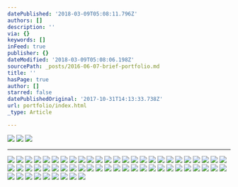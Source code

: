 ```yaml
---
datePublished: '2018-03-09T05:08:11.796Z'
authors: []
description: ''
via: {}
keywords: []
inFeed: true
publisher: {}
dateModified: '2018-03-09T05:08:06.198Z'
sourcePath: _posts/2016-06-07-brief-portfolio.md
title: ''
hasPage: true
author: []
starred: false
datePublishedOriginal: '2017-10-31T14:13:33.738Z'
url: portfolio/index.html
_type: Article

---
```

![](https://the-grid-user-content.s3-us-west-2.amazonaws.com/53c49374-fe22-44ac-a9b6-d96ff9fe7c43.jpg)
![](https://the-grid-user-content.s3-us-west-2.amazonaws.com/bf91145c-7bfa-4a8e-bb1a-f960de272ba0.jpg)
![](https://the-grid-user-content.s3-us-west-2.amazonaws.com/f6e38583-ef5a-4116-9415-722dd291c9b3.jpg)

---

![](https://the-grid-user-content.s3-us-west-2.amazonaws.com/9044a36f-8bd4-40e3-9add-596ecb94be4f.jpg)
![](https://the-grid-user-content.s3-us-west-2.amazonaws.com/4c4dd808-d80d-4deb-a689-8bbb051970e7.jpg)
![](https://the-grid-user-content.s3-us-west-2.amazonaws.com/05ca8f64-9f50-4806-b9f8-2ed3f9df1b61.jpg)
![](https://the-grid-user-content.s3-us-west-2.amazonaws.com/d63e4a62-4ce5-4730-8f09-05d31173daa3.jpg)
![](https://the-grid-user-content.s3-us-west-2.amazonaws.com/03e1c978-5705-4b40-ba37-bf1be7936417.jpg)
![](https://the-grid-user-content.s3-us-west-2.amazonaws.com/2b92368b-6c66-4d45-955f-c2a8a8e9bc6b.jpg)
![](https://the-grid-user-content.s3-us-west-2.amazonaws.com/b0aa5f55-8827-4cb1-8883-d989b018b2c6.jpg)
![](https://the-grid-user-content.s3-us-west-2.amazonaws.com/be6d8126-fe6c-47f5-bdd7-4a736ad1aefd.jpg)
![](https://the-grid-user-content.s3-us-west-2.amazonaws.com/2bf4b970-53d3-4fcc-9fc5-34161ee0514e.jpg)
![](https://the-grid-user-content.s3-us-west-2.amazonaws.com/a4bb1175-0600-4d82-9426-5f6ddee2d40d.jpg)
![](https://the-grid-user-content.s3-us-west-2.amazonaws.com/62a15347-8fae-4a1b-b249-875e248e15fa.jpg)
![](https://the-grid-user-content.s3-us-west-2.amazonaws.com/b7c98d86-789f-454f-a104-372b484d7667.jpg)
![](https://the-grid-user-content.s3-us-west-2.amazonaws.com/21811d14-0f77-4c9b-ac0f-cf6d2721993b.jpg)
![](https://the-grid-user-content.s3-us-west-2.amazonaws.com/812f16b8-34fa-4544-b6a1-8b2219cd437d.jpg)
![](https://the-grid-user-content.s3-us-west-2.amazonaws.com/d8a99524-b9ef-4e9b-a88a-ccd172021891.jpg)
![](https://the-grid-user-content.s3-us-west-2.amazonaws.com/e5bc1508-620b-492a-89b0-cd339f268044.jpg)
![](https://the-grid-user-content.s3-us-west-2.amazonaws.com/196e0cc4-7b71-475a-b1b0-bef0b1936e52.jpg)
![](https://the-grid-user-content.s3-us-west-2.amazonaws.com/033122c3-019a-444e-946d-a4a4672cec1d.jpg)
![](https://the-grid-user-content.s3-us-west-2.amazonaws.com/47aa2b70-35ce-4844-bded-b50e9a7de731.jpg)
![](https://s3-us-west-2.amazonaws.com/the-grid-img/p/ad3f8861d62e4b9374741969368ce6c4e8854a9d.jpg)
![](https://the-grid-user-content.s3-us-west-2.amazonaws.com/1081673f-89cd-4efa-a159-e0103c428202.jpg)
![](https://the-grid-user-content.s3-us-west-2.amazonaws.com/c71b4996-96a7-4b0f-b5cd-901585c87fa2.jpg)
![](https://the-grid-user-content.s3-us-west-2.amazonaws.com/efb480f3-1c8a-4704-9310-7a5f31142caf.jpg)
![](https://the-grid-user-content.s3-us-west-2.amazonaws.com/7a138925-81da-403b-81af-944846e77843.jpg)
![](https://the-grid-user-content.s3-us-west-2.amazonaws.com/803b8c36-a004-49d8-8eb3-5da2a3e02553.jpg)
![](https://the-grid-user-content.s3-us-west-2.amazonaws.com/4333697c-7226-44a2-b6cd-9a4c1b395113.jpg)
![](https://the-grid-user-content.s3-us-west-2.amazonaws.com/56ce5906-abae-4770-9efa-eda01711029e.jpg)
![](https://the-grid-user-content.s3-us-west-2.amazonaws.com/110263dc-ec07-4617-a42b-0dd15d1bb7de.jpg)
![](https://the-grid-user-content.s3-us-west-2.amazonaws.com/0e938f82-98c0-440a-a63a-7c87d0df1fbf.jpg)
![](https://the-grid-user-content.s3-us-west-2.amazonaws.com/aa1ae14b-031d-47a3-a6bf-100baea91f72.jpg)
![](https://the-grid-user-content.s3-us-west-2.amazonaws.com/c043e635-9bc5-47a9-9df2-619e4f0e73b9.jpg)
![](https://the-grid-user-content.s3-us-west-2.amazonaws.com/8e2e1f00-4771-4f56-b1de-25c9ec08e34b.jpg)
![](https://the-grid-user-content.s3-us-west-2.amazonaws.com/6e242825-d161-4a3a-951d-752ea39e3702.jpg)
![](https://the-grid-user-content.s3-us-west-2.amazonaws.com/096c9c7b-c21a-4462-9c0f-64ab5f40792d.jpg)
![](https://the-grid-user-content.s3-us-west-2.amazonaws.com/ab124ec0-4753-4190-ac02-79d1bd50248d.jpg)
![](https://the-grid-user-content.s3-us-west-2.amazonaws.com/30a4a040-c58f-4435-9a5b-b0277896f57f.jpg)
![](https://the-grid-user-content.s3-us-west-2.amazonaws.com/b977a712-f2ae-4263-bc01-9440e94f65e1.jpg)
![](https://the-grid-user-content.s3-us-west-2.amazonaws.com/44699560-cc27-4289-bd5e-808d446dd393.jpg)
![](https://the-grid-user-content.s3-us-west-2.amazonaws.com/79f7ceab-b4aa-40c4-97a9-442c42ec6a88.jpg)
![](https://s3-us-west-2.amazonaws.com/the-grid-img/p/e5345150067974c6fd3baf25b4b4c6746e3688c0.jpg)
![](https://the-grid-user-content.s3-us-west-2.amazonaws.com/2dade491-b984-48af-ab49-32d9fed7a5a7.jpg)
![](https://the-grid-user-content.s3-us-west-2.amazonaws.com/6adbe611-fc3b-4d18-9957-4b5dd7a8bf8d.jpg)
![](https://the-grid-user-content.s3-us-west-2.amazonaws.com/e053ce57-5135-46eb-90a8-e63519ed13cd.jpg)
![](https://the-grid-user-content.s3-us-west-2.amazonaws.com/2bb9ba5e-d38f-4c1d-b40f-3cc22e89d2fa.jpg)
![](https://the-grid-user-content.s3-us-west-2.amazonaws.com/d6a536aa-8b59-46ae-bc8e-f8abb2cde810.jpg)
![](https://the-grid-user-content.s3-us-west-2.amazonaws.com/13c4fa40-2b8f-479a-9299-15879b653e7e.jpg)
![](https://the-grid-user-content.s3-us-west-2.amazonaws.com/5a490772-4ef6-46bb-9c37-7f77cd1de14e.jpg)
![](https://the-grid-user-content.s3-us-west-2.amazonaws.com/dd5a4176-06d8-41ad-ab40-096eab7bc3b1.jpg)
![](https://s3-us-west-2.amazonaws.com/the-grid-img/p/4fad0611e1602f00ae60cc52a7f59f190881f6f0.jpg)
![](https://the-grid-user-content.s3-us-west-2.amazonaws.com/abdd46fc-6da1-4015-90ff-1645abd04912.jpg)
![](https://the-grid-user-content.s3-us-west-2.amazonaws.com/6ba56eff-14dc-4cb3-b6eb-3641ba70354d.jpg)
![](https://the-grid-user-content.s3-us-west-2.amazonaws.com/36567df8-0e85-43c1-be1a-019d229ab6e6.jpg)
![](https://the-grid-user-content.s3-us-west-2.amazonaws.com/e654391d-baac-4e11-86cf-160f262fec78.jpg)
![](https://the-grid-user-content.s3-us-west-2.amazonaws.com/accae73f-7507-4930-aeeb-eed3bb5259b8.jpg)
![](https://the-grid-user-content.s3-us-west-2.amazonaws.com/1255f62b-bb6f-45e9-b2f5-a4c0770323d5.jpg)
![](https://the-grid-user-content.s3-us-west-2.amazonaws.com/6eefe4f0-fc7e-4500-a17c-6add170b1d6e.jpg)
![](https://the-grid-user-content.s3-us-west-2.amazonaws.com/d0995bf5-df92-458f-9bdc-00180ffcc6ae.jpg)
![](https://the-grid-user-content.s3-us-west-2.amazonaws.com/8e0cac37-bb57-47f0-998c-3a7db644c439.jpg)
![](https://s3-us-west-2.amazonaws.com/the-grid-img/p/3dee61168096b675104eae8fb6316104b1bdb8da.jpg)
